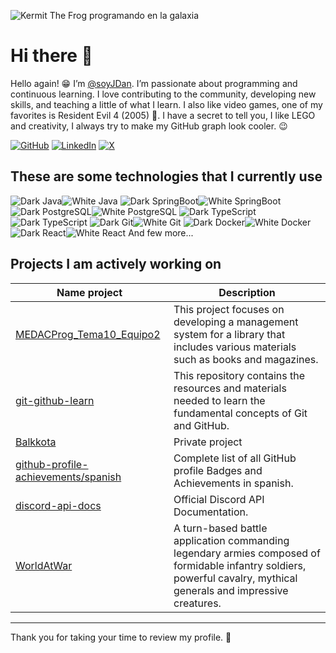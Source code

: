 ![Kermit The Frog programando en la galaxia](https://i.imgur.com/gOmSTjv.png)

# Hi there 👋
Hello again! 😁 I’m [@soyJDan](https://github.com/soyJDan). I’m passionate about programming and continuous learning. I love contributing to the community, developing new skills, and teaching a little of what I learn. I also like video games, one of my favorites is Resident Evil 4 (2005) 💖. I have a secret to tell you, I like LEGO and creativity, I always try to make my GitHub graph look cooler. 😉

[![GitHub](https://img.shields.io/badge/Github-%2312100E?style=for-the-badge&logo=Github&logoColor=white)](https://github.com/soyJDan)
[![LinkedIn](https://img.shields.io/badge/LinkedIn-%230A66C2.svg?style=for-the-badge&logo=LinkedIn&logoColor=white)](https://www.linkedin.com/in/soyjdan/)
[![X](https://img.shields.io/badge/Twitter-%2312100E.svg?style=for-the-badge&logo=X&logoColor=white)](https://twitter.com/soyJDan)

## These are some technologies that I currently use

![Dark Java](https://img.icons8.com/?size=100&id=2572&format=png&color=000000#gh-dark-mode-only)![White Java](https://img.icons8.com/?size=100&id=2572&format=png&color=FFFFFF#gh-light-mode-only)
![Dark SpringBoot](https://img.icons8.com/?size=100&id=90519&format=png&color=000000#gh-dark-mode-only)![White SpringBoot](https://img.icons8.com/?size=100&id=90519&format=png&color=8BC34A#gh-light-mode-only)
![Dark PostgreSQL](https://img.icons8.com/?size=100&id=38561&format=png&color=000000#gh-dark-mode-only)![White PostgreSQL](https://img.icons8.com/?size=100&id=38561&format=png&color=0277BD#gh-light-mode-only)
![Dark TypeScript](https://img.icons8.com/?size=100&id=cHBUT9SmrD2V&format=png&color=000000#gh-dark-mode-only)![Dark TypeScript](https://img.icons8.com/?size=100&id=cHBUT9SmrD2V&format=png&color=0277BD#gh-light-mode-only)
![Dark Git](https://img.icons8.com/?size=100&id=38389&format=png&color=000000#gh-dark-mode-only)![White Git](https://img.icons8.com/?size=100&id=38389&format=png&color=EF473B#gh-light-mode-only)
![Dark Docker](https://img.icons8.com/?size=100&id=cdYUlRaag9G9&format=png&color=000000#gh-dark-mode-only)![White Docker](https://img.icons8.com/?size=100&id=cdYUlRaag9G9&format=png&color=0175BC#gh-light-mode-only)
![Dark React](https://img.icons8.com/?size=100&id=viH7JJy51bHj&format=png&color=000000#gh-dark-mode-only)![White React](https://img.icons8.com/?size=100&id=viH7JJy51bHj&format=png&color=0175BC#gh-light-mode-only)
And few more...

## Projects I am actively working on
| Name project | Description |
|--------------|-------------|
| [MEDACProg_Tema10_Equipo2](https://github.com/ojados/MEDACProg_Tema10_Equipo2) | This project focuses on developing a management system for a library that includes various materials such as books and magazines. |
| [git-github-learn](https://github.com/soyJDan/git-github-learn) | This repository contains the resources and materials needed to learn the fundamental concepts of Git and GitHub. |
| [Balkkota](https://github.com/soyJDan/Balkkota) | Private project |
| [github-profile-achievements/spanish](https://github.com/soyJDan/spanish) | Complete list of all GitHub profile Badges and Achievements in spanish. |
| [discord-api-docs](https://github.com/soyJDan/discord-api-docs) | Official Discord API Documentation. |
| [WorldAtWar](https://github.com/soyJDan/MEDACMuProgWaW) |A turn-based battle application commanding legendary armies composed of formidable infantry soldiers, powerful cavalry, mythical generals and impressive creatures.|

---
Thank you for taking your time to review my profile. 🤩

